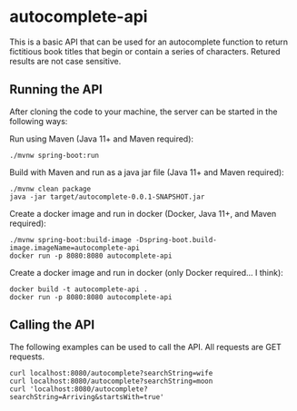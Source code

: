 # autocomplete-api
This is a basic API that can be used for an autocomplete function to return fictitious book titles that begin or contain a series of characters.  Retured results are not case sensitive.

## Running the API
After cloning the code to your machine, the server can be started in the following ways:

Run using Maven (Java 11+ and Maven required):
```
./mvnw spring-boot:run
```

Build with Maven and run as a java jar file (Java 11+ and Maven required):
```
./mvnw clean package
java -jar target/autocomplete-0.0.1-SNAPSHOT.jar
```

Create a docker image and run in docker (Docker, Java 11+, and Maven required):
```
./mvnw spring-boot:build-image -Dspring-boot.build-image.imageName=autocomplete-api
docker run -p 8080:8080 autocomplete-api
```

Create a docker image and run in docker (only Docker required... I think):
```
docker build -t autocomplete-api .
docker run -p 8080:8080 autocomplete-api
```

## Calling the API
The following examples can be used to call the API.  All requests are GET requests.
```
curl localhost:8080/autocomplete?searchString=wife
curl localhost:8080/autocomplete?searchString=moon
curl 'localhost:8080/autocomplete?searchString=Arriving&startsWith=true'
```

